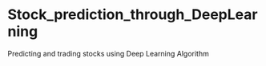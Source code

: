 # Stock_prediction_through_DeepLearning
Predicting and trading stocks using Deep Learning Algorithm
